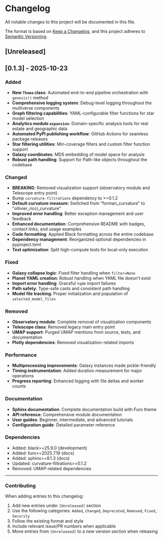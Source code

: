 # Changelog

All notable changes to this project will be documented in this file.

The format is based on [Keep a Changelog](https://keepachangelog.com/en/1.0.0/),
and this project adheres to [Semantic Versioning](https://semver.org/spec/v2.0.0.html).

## [Unreleased]

## [0.1.3] - 2025-10-23

### Added

- **New `Thema` class**: Automated end-to-end pipeline orchestration with `genesis()` method
- **Comprehensive logging system**: Debug-level logging throughout the multiverse components
- **Graph filtering capabilities**: YAML-configurable filter functions for star model selection
- **Analytics module `expansion`**: Domain-specific analysis tools for real estate and geographic data
- **Automated PyPI publishing workflow**: GitHub Actions for seamless package releases
- **Star filtering utilities**: Min-coverage filters and custom filter function support
- **Galaxy coordinates**: MDS embedding of model space for analysis
- **Robust path handling**: Support for Path-like objects throughout the codebase

### Changed

- **BREAKING**: Removed visualization support (observatory module and Telescope entry point)
- Bump `curvature-filtrations` dependency to >=0.1.2
- **Default curvature measure**: Switched from "forman_curvature" to "ollivier_ricci_curvature"
- **Improved error handling**: Better exception management and user feedback
- **Enhanced documentation**: Comprehensive README with badges, contact links, and usage examples
- **Code formatting**: Applied Black formatting across the entire codebase
- **Dependency management**: Reorganized optional dependencies in pyproject.toml
- **Test optimization**: Split high-compute tests for local-only execution

### Fixed

- **Galaxy collapse logic**: Fixed filter handling when `filter=None`
- **Planet YAML creation**: Robust handling when YAML file doesn't exist
- **Import error handling**: Graceful `tqdm` import failures
- **Path safety**: Type-safe casts and consistent path handling
- **Model file tracking**: Proper initialization and population of `selected_model_files`

### Removed

- **Observatory module**: Complete removal of visualization components
- **Telescope class**: Removed legacy main entry point
- **UMAP support**: Purged UMAP mentions from source, tests, and documentation
- **Plotly dependencies**: Removed visualization-related imports

### Performance

- **Multiprocessing improvements**: Galaxy instances made pickle-friendly
- **Timing instrumentation**: Added duration measurement for major operations
- **Progress reporting**: Enhanced logging with file deltas and worker counts

### Documentation

- **Sphinx documentation**: Complete documentation build with Furo theme
- **API reference**: Comprehensive module documentation
- **User guides**: Beginner, intermediate, and advanced tutorials
- **Configuration guide**: Detailed parameter reference

### Dependencies

- Added: black>=25.9.0 (development)
- Added: furo>=2025.7.19 (docs)
- Added: sphinx>=8.1.3 (docs)
- Updated: curvature-filtrations>=0.1.2
- Removed: UMAP-related dependencies

---

### Contributing

When adding entries to this changelog:

1. Add new entries under `[Unreleased]` section
2. Use the following categories: `Added`, `Changed`, `Deprecated`, `Removed`, `Fixed`, `Security`
3. Follow the existing format and style
4. Include relevant issue/PR numbers when applicable
5. Move entries from `[Unreleased]` to a new version section when releasing
